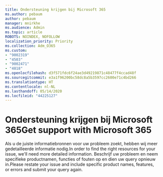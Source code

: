 ```yaml
---
title: Ondersteuning krijgen bij Microsoft 365
ms.author: pebaum
author: pebaum
manager: mnirkhe
ms.audience: Admin
ms.topic: article
ROBOTS: NOINDEX, NOFOLLOW
localization_priority: Priority
ms.collection: Adm_O365
ms.custom:
- "9002319"
- "4503"
- "9002471"
- "4818"
ms.openlocfilehash: d3f571fdc6f24ae3d49219871c48477f4ccad48f
ms.sourcegitcommit: e3a1f96200bc58dc8a5b3597cc2600e71c4bd266
ms.translationtype: HT
ms.contentlocale: nl-NL
ms.lasthandoff: 05/14/2020
ms.locfileid: "44225127"
---
```

# <a name="get-support-with-microsoft-365"></a><span data-ttu-id="e7d79-102">Ondersteuning krijgen bij Microsoft 365</span><span class="sxs-lookup"><span data-stu-id="e7d79-102">Get support with Microsoft 365</span></span>

<span data-ttu-id="e7d79-103">Als u de juiste informatiebronnen voor uw probleem zoekt, hebben wij meer gedetailleerde informatie nodig.</span><span class="sxs-lookup"><span data-stu-id="e7d79-103">In order to find the right resources for your issue, we'll need more detailed information.</span></span> <span data-ttu-id="e7d79-104">Beschrijf uw probleem en neem specifieke productnamen, functies of fouten op en dien uw query opnieuw in.</span><span class="sxs-lookup"><span data-stu-id="e7d79-104">Please restate your issue and include specific product names, features, or errors and submit your query again.</span></span>
